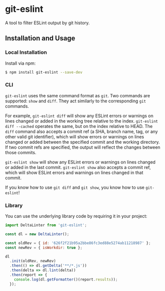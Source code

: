 # git-eslint

A tool to filter ESLint output by git history.

## Installation and Usage

### Local Installation

Install via npm:

```sh
$ npm install git-eslint --save-dev
```

### CLI

`git-eslint` uses the same command format as `git`. Two commands are supported: `show` and `diff`. They act similarly to
the corresponding `git` commands.

For example, `git-eslint diff` will show any ESLint errors or warnings on lines changed or added in the working tree
relative to the index. `git-eslint diff --cached` operates the same, but on the index relative to HEAD. The `diff`
command also accepts a commit ref (a SHA, branch name, tag, or any other valid git identifier), which will show errors
or warnings on lines changed or added between the specified commit and the working directory. If two commit refs are
specified, the output will reflect the changes between those commits.

`git-eslint show` will show any ESLint errors or warnings on lines changed or added in the last commit.
`git-eslint show` also accepts a commit ref, which will show ESLint errors and warnings on lines changed in that commit.

If you know how to use `git diff` and `git show`, you know how to use `git-eslint`!

### Library

You can use the underlying library code by requiring it in your project:

```js
import DeltaLinter from 'git-eslint';

const dl = new DeltaLinter();

const oldRev = { id: '626f2f21b95a2bbe86fc3ed88e5274ab11218987' };
const newRev = { isWorkdir: true };

dl
  .init(oldRev, newRev)
  .then(() => dl.getDelta('**/*.js'))
  .then(delta => dl.lint(delta))
  .then(report => {
    console.log(dl.getFormatter()(report.results));
  });
```
